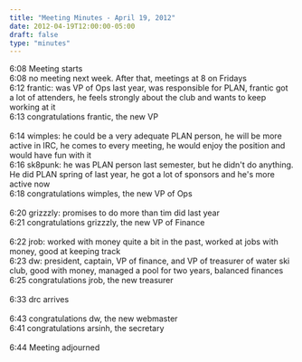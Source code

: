 ```yaml
---
title: "Meeting Minutes - April 19, 2012"
date: 2012-04-19T12:00:00-05:00
draft: false
type: "minutes"
---
```


6:08  Meeting starts<br />
6:08  no meeting next week. After that, meetings at 8 on Fridays<br />
6:12  frantic: was VP of Ops last year, was responsible for PLAN, frantic got a lot of attenders, he feels strongly about the club and wants to keep working at it<br />
6:13  congratulations frantic, the new VP<br />
<br />
6:14 wimples: he could be a very adequate PLAN person, he will be more active in IRC, he comes to every meeting, he would enjoy the position and would have fun with it<br />
6:16 sk8punk: he was PLAN person last semester, but he didn't do anything. He did PLAN spring of last year, he got a lot of sponsors and he's more active now<br />
6:18 congratulations wimples, the new VP of Ops<br />
<br />
6:20 grizzzly: promises to do more than tim did last year<br />
6:21 congratulations grizzzly, the new VP of Finance<br />
<br />
6:22 jrob: worked with money quite a bit in the past, worked at jobs with money, good at keeping track<br />
6:23 dw: president, captain, VP of finance, and VP of treasurer of water ski club, good with money, managed a pool for two years, balanced finances<br />
6:25 congratulations jrob, the new treasurer<br />
<br />
6:33 drc arrives<br />
<br />
6:43 congratulations dw, the new webmaster<br />
6:41 congratulations arsinh, the secretary<br />
<br />
6:44 Meeting adjourned